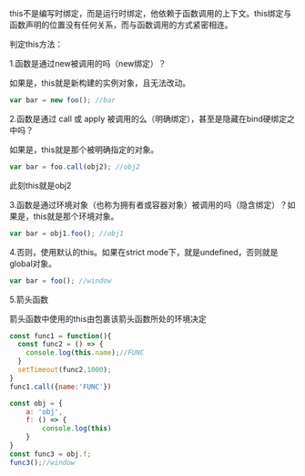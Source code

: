 
this不是编写时绑定，而是运行时绑定，他依赖于函数调用的上下文。this绑定与函数声明的位置没有任何关系，而与函数调用的方式紧密相连。

判定this方法：

1.函数是通过new被调用的吗（new绑定）？

如果是，this就是新构建的实例对象，且无法改动。

```js
var bar = new foo(); //bar
```
    
2.函数是通过 call 或 apply 被调用的么（明确绑定），甚至是隐藏在bind硬绑定之中吗？

如果是，this就是那个被明确指定的对象。

```js
var bar = foo.call(obj2); //obj2
```
    
此刻this就是obj2
  
3.函数是通过环境对象（也称为拥有者或容器对象）被调用的吗（隐含绑定）？如果是，this就是那个环境对象。

```js
var bar = obj1.foo(); //obj1
```
    
4.否则，使用默认的this。如果在strict mode下，就是undefined，否则就是global对象。

```js
var bar = foo(); //window
```

5.箭头函数

箭头函数中使用的this由包裹该箭头函数所处的环境决定

```js
const func1 = function(){
  const func2 = () => {
    console.log(this.name);//FUNC
  }
  setTimeout(func2,1000);
}
func1.call({name:'FUNC'})
```

```js
const obj = {
    a: 'obj',
    f: () => {
        console.log(this)
    }
}
const func3 = obj.f;
func3();//window
```
